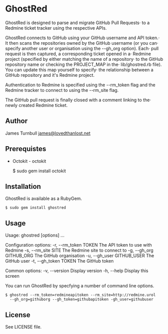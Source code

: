 GhostRed
========

GhostRed is designed to parse and migrate GitHub Pull Requests·
to a Redmine ticket tracker using the respective APIs.

GhostRed connects to GitHub using your GitHub username and API token.·
It then scans the repositories owned by the GitHub username (or you can·
specify another user or organisation using the --gh_org option). Each·
pull request is then captured, a corresponding ticket opened in a·
Redmine project (specified by either matching the name of a repository·
to the GitHub repository name or checking the PROJECT_MAP in the·
lib/ghostred.rb file).  You can update this map yourself to specify·
the relationship between a GitHub repository and it's Redmine project.

Authentication to Redmine is specified using the --rm_token flag and
the Redmine tracker to connect to using the --rm_site flag.

The GitHub pull request is finally closed with a comment linking to the·
newly created Redmine ticket.

Author
------

James Turnbull <james@lovedthanlost.net>

Prerequistes
------------

* Octokit - octokit

    $ sudo gem install octokit

Installation
------------

GhostRed is available as a RubyGem.

    $ sudo gem install ghostred

Usage
-----

Usage: ghostred [options] ...

Configuration options:
    -r, --rm_token TOKEN             The API token to use with Redmine
    -s, --rm_site SITE               The Redmine site to connect to
    -g, --gh_org GITHUB_ORG          The GitHub organisation
    -u, --gh_user GITHUB_USER        The GitHub user
    -t, --gh_token TOKEN             The GitHub token

Common options:
    -v, --version                    Display version
    -h, --help                       Display this screen

You can run GhostRed by specfying a number of command line options.

    $ ghostred --rm_token=redmineapitoken --rm_site=http://redmine.urol
      --gh_org=githuborg --gh_token=githubapitoken -gh_user=githubuser

License
-------

See LICENSE file.

